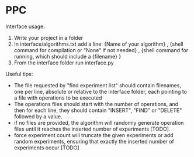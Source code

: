 # PPC

Interface usage:
1. Write your project in a folder 
2. In interface/algorithms.txt add a line:
{Name of your algorithm} , {shell command for compilation or "None" if not needed} , {shell command for running, which should include a {filename} }
3. From the interface folder run interface.py

Useful tips:
- The file requested by "find experiment list" should contain filenames, one per line, absolute or relative to the interface folder, each pointing to a file with operations to be executed
- The operations files should start with the number of operations, and then for each line, they should contain "INSERT", "FIND" or "DELETE" followed by a value.
- if no files are provided, the algorithm will randomly generate operation files until it reaches the inserted number of experiments [TODO].
- force experiment count will truncate the given experiments or add random experiments, ensuring that exactly the inserted number of experiments occur [TODO]



